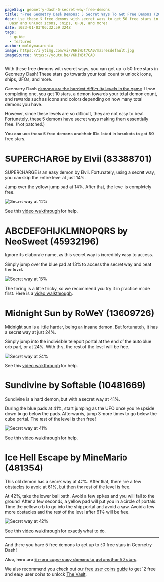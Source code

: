 ```yaml
---
pageSlug: geometry-dash-5-secret-way-free-demons
title: "Free Geometry Dash Demons: 5 Secret Ways To Get Free Demons (2023)"
desc: Use these 5 free demons with secret ways to get 50 free stars in Geometry
  Dash and unlock icons, ships, UFOs, and more!
date: 2023-01-03T06:32:59.324Z
tags:
  - guide
  - featured
author: moldymacaronix
image: https://i.ytimg.com/vi/V6HiW6t7CA0/maxresdefault.jpg
imageSource: https://youtu.be/V6HiW6t7CA0
---
```

With these free demons with secret ways, you can get up to 50 free stars in Geometry Dash! These stars go towards your total count to unlock icons, ships, UFOs, and more.

Geometry Dash [demons are the hardest difficulty levels in the game](). Upon completing one, you get 10 stars, a demon towards your total demon count, and rewards such as icons and colors depending on how many total demons you have.

However, since these levels are so difficult, they are not easy to beat. Fortunately, these 5 demons have secret ways making them essentially free. (Not patched.)

You can use these 5 free demons and their IDs listed in brackets to get 50 free stars.

# SUPERCHARGE by Elvii (83388701)

SUPERCHARGE is an easy demon by Elvii. Fortunately, using a secret way, you can skip the entire level at just 14%.

Jump over the yellow jump pad at 14%. After that, the level is completely free.

![Secret way at 14%](https://media.discordapp.net/attachments/392087938239954950/1059722685732618280/Secret_Way_Easy_Demon_Supercharge_by_Elvii___Geometry_Dash_2.11_0-15_screenshot.png)

See this [video walkthrough](https://youtu.be/w0iDFpz0Ifk) for help.

# ABCDEFGHIJKLMNOPQRS by NeoSweet (45932196)

Ignore its elaborate name, as this secret way is incredibly easy to access.

Simply jump over the blue pad at 13% to access the secret way and beat the level.

![Secret way at 13%](https://media.discordapp.net/attachments/392087938239954950/1059723571829690398/3_FREE_DEMONS_SECRET_WAYS_Working_2020___Geometry_Dash_0-30_screenshot.png?width=1197&height=675)

The timing is a little tricky, so we recommend you try it in practice mode first. Here is a [video walkthrough](https://youtu.be/FNRqTqxRMMU).

# Midnight Sun by RoWeY (13609726)

Midnight sun is a little harder, being an insane demon. But fortunately, it has a secret way at just 24%.

Simply jump into the indivisible teleport portal at the end of the auto blue orb part, or at 24%. With this, the rest of the level will be free.

![Secret way at 24%](https://media.discordapp.net/attachments/392087938239954950/1059724981321334824/SECRET_WAY_IN_INSANE_DEMON_midnight_sun_by_roWey._0-28_screenshot.png?width=1201&height=676)

See this [video walkthrough](https://youtu.be/pDKLMkFF_Qs) for help.

# Sundivine by Softable (10481669)

Sundivine is a hard demon, but with a secret way at 41%.

During the blue pads at 41%, start jumping as the UFO once you're upside down to go below the pads. Afterwards, jump 3 more times to go below the cube portal. The rest of the level is then free!

![Secret way at 41%](https://media.discordapp.net/attachments/392087938239954950/1059726049191137350/Hard_Demon_secret_way_Sundivine_by_softable___Geometry_Dash_0-31_screenshot.png?width=1201&height=676)

See this [video walkthrough](https://youtu.be/AzcGzrj9P6o) for help.

# Ice Hell Escape by MineMario (481354)

This old demon has a secret way at 42%. After that, there are a few obstacles to avoid at 61%, but then the rest of the level is free.

At 42%, take the lower ball path. Avoid a few spikes and you will fall to the ground. After a few seconds, a yellow pad will put you in a circle of portals. Time the yellow orb to go into the ship portal and avoid a saw. Avoid a few more obstacles and the rest of the level after 61% will be free.

![Secret way at 42%](https://media.discordapp.net/attachments/392087938239954950/1059728641321341068/HUGE_SECRET_WAY_Ice_hell_escape_by_Minemario_0-44_screenshot.png?width=1201&height=676)

See this [video walkthrough](https://youtu.be/_ajfbxNwKmU) for exactly what to do.

---

And there you have 5 free demons to get up to 50 free stars in Geometry Dash!

Also, here are [5 more super easy demons to get another 50 stars](/posts/5-free-demons/).

We also recommend you check out our [free user coins guide](/posts/geometry-dash-how-to-get-user-coins-easy/) to get 12 free and easy user coins to unlock [The Vault](/posts/geometry-dash-all-vaults-and-secrets-2022/#the-vault).